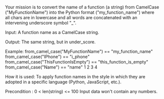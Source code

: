  Your mission is to convert the name of a function (a string) from CamelCase ("MyFunctionName") into the Python format ("my_function_name") where all chars are in lowercase and all words are concatenated with an intervening underscore symbol "_".

Input: A function name as a CamelCase string.

Output: The same string, but in under_score.

Example:
from_camel_case("MyFunctionName") == "my_function_name"
from_camel_case("IPhone") == "i_phone"
from_camel_case("ThisFunctionIsEmpty") == "this_function_is_empty"
from_camel_case("Name") == "name"
1
2
3
4

How it is used: To apply function names in the style in which they are adopted in a specific language (Python, JavaScript, etc.).

Precondition :
0 < len(string) <= 100
Input data won't contain any numbers. 